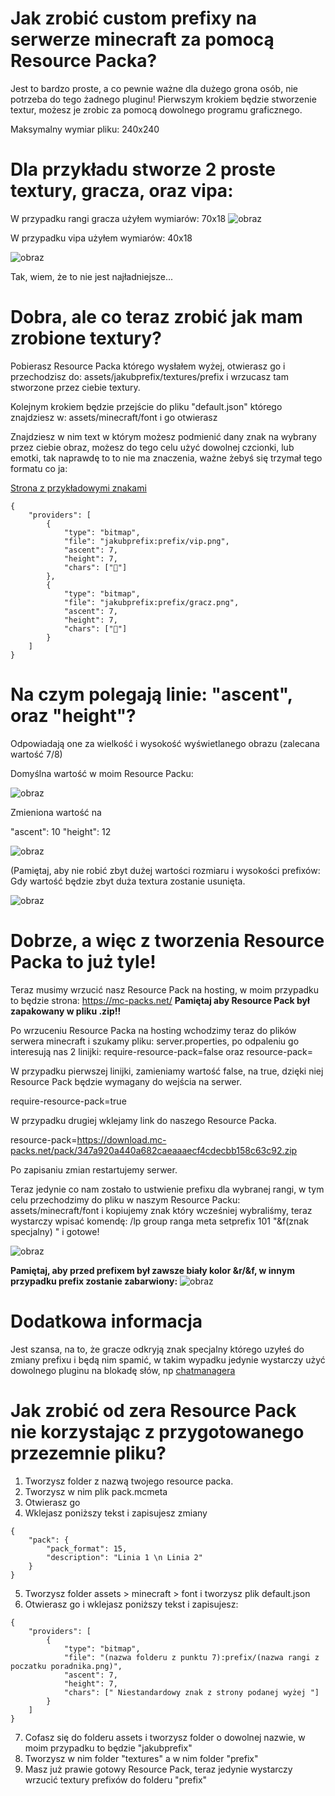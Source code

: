 # Jak zrobić custom prefixy na serwerze minecraft za pomocą Resource Packa?

Jest to bardzo proste, a co pewnie ważne dla dużego grona osób, nie potrzeba do tego żadnego pluginu!
Pierwszym krokiem będzie stworzenie textur, możesz je zrobic za pomocą dowolnego programu graficznego.

Maksymalny wymiar pliku: 240x240 

# Dla przykładu stworze 2 proste textury, gracza, oraz vipa:

W przypadku rangi gracza użyłem wymiarów:
70x18 ![obraz](https://github.com/JakubMarkiewicz06/CustomPrefix-Minecraft/assets/95700388/1fbb9718-714c-49bc-9c3f-8ff79b628205)

W przypadku vipa użyłem wymiarów:
40x18

![obraz](https://github.com/JakubMarkiewicz06/CustomPrefix-Minecraft/assets/95700388/8e267367-bf99-4edf-b69b-a32b913588ce)


Tak, wiem, że to nie jest najładniejsze...

# Dobra, ale co teraz zrobić jak mam zrobione textury?
Pobierasz Resource Packa którego wysłałem wyżej, otwierasz go i przechodzisz do: assets/jakubprefix/textures/prefix i wrzucasz tam stworzone przez ciebie textury.

Kolejnym krokiem będzie przejście do pliku "default.json" którego znajdziesz w: assets/minecraft/font i go otwierasz

Znajdziesz w nim text w którym możesz podmienić dany znak na wybrany przez ciebie obraz, możesz do tego celu użyć dowolnej czcionki, lub emotki, tak naprawdę to to nie ma znaczenia, ważne żebyś się trzymał tego formatu co ja:

[Strona z przykładowymi znakami](https://jrgraphix.net/r/Unicode/E000-F8FF)
```
{
    "providers": [
        {
            "type": "bitmap",
            "file": "jakubprefix:prefix/vip.png",
            "ascent": 7,
            "height": 7,
            "chars": [""]
        },
        {
            "type": "bitmap",
            "file": "jakubprefix:prefix/gracz.png",
            "ascent": 7,
            "height": 7,
            "chars": [""]
        }
    ]
}

```
# Na czym polegają linie: "ascent", oraz "height"?


Odpowiadają one za wielkość i wysokość wyświetlanego obrazu (zalecana wartość 7/8)

Domyślna wartość w moim Resource Packu:

![obraz](https://github.com/JakubMarkiewicz06/CustomPrefix-Minecraft/assets/95700388/c5b7cf9b-d69a-431d-a96d-a1ea93b8f6dc)

Zmieniona wartość na 

"ascent": 10
"height": 12

![obraz](https://github.com/JakubMarkiewicz06/CustomPrefix-Minecraft/assets/95700388/c8167cdf-6c63-4089-9fab-c6cbacc59e2f)

(Pamiętaj, aby nie robić zbyt dużej wartości rozmiaru i wysokości prefixów: Gdy wartość będzie zbyt duża textura zostanie usunięta.

![obraz](https://github.com/JakubMarkiewicz06/CustomPrefix-Minecraft/assets/95700388/d92c7ae7-23c8-4dc7-b5ca-35c7cf94e2b4)


# Dobrze, a więc z tworzenia Resource Packa to już tyle!

Teraz musimy wrzucić nasz Resource Pack na hosting, w moim przypadku to będzie strona: https://mc-packs.net/ 
**Pamiętaj aby Resource Pack był zapakowany w pliku .zip!!**

Po wrzuceniu Resource Packa na hosting wchodzimy teraz do plików serwera minecraft i szukamy pliku: server.properties, po odpaleniu go interesują nas 2 linijki:
require-resource-pack=false
oraz
resource-pack=

W przypadku pierwszej linijki, zamieniamy wartość false, na true, dzięki niej Resource Pack będzie wymagany do wejścia na serwer.

require-resource-pack=true

W przypadku drugiej wklejamy link do naszego Resource Packa.

resource-pack=https://download.mc-packs.net/pack/347a920a440a682caeaaaecf4cdecbb158c63c92.zip

Po zapisaniu zmian restartujemy serwer.

Teraz jedynie co nam zostało to ustwienie prefixu dla wybranej rangi, w tym celu przechodzimy do pliku w naszym Resource Packu: assets/minecraft/font i kopiujemy znak który wcześniej wybraliśmy, teraz wystarczy wpisać komendę:
/lp group ranga meta setprefix 101 "&f(znak specjalny) " i gotowe!

![obraz](https://github.com/JakubMarkiewicz06/CustomPrefix-Minecraft/assets/95700388/1291f328-7de8-4757-a6c7-b4ae898eb7b9)

**Pamiętaj, aby przed prefixem był zawsze biały kolor &r/&f, w innym przypadku prefix zostanie zabarwiony:**
![obraz](https://github.com/JakubMarkiewicz06/CustomPrefix-Minecraft/assets/95700388/811b8223-762e-49eb-9ca0-f4983e28397c)


# Dodatkowa informacja
Jest szansa, na to, że gracze odkryją znak specjalny którego uzyłeś do zmiany prefixu i będą nim spamić, w takim wypadku jedynie wystarczy użyć dowolnego pluginu na blokadę słów, np [chatmanagera](https://www.spigotmc.org/resources/chat-manager-1-8-1-20-30-features-and-40-commands.52245/ )




# Jak zrobić od zera Resource Pack nie korzystając z przygotowanego przezemnie pliku?

1. Tworzysz folder z nazwą twojego resource packa.
2. Tworzysz w nim plik pack.mcmeta
3. Otwierasz go
4. Wklejasz poniższy tekst i zapisujesz zmiany
```
{
    "pack": {
        "pack_format": 15,
        "description": "Linia 1 \n Linia 2"
    }
}
```
5. Tworzysz folder assets > minecraft > font i tworzysz plik default.json
6. Otwierasz go i wklejasz poniższy tekst i zapisujesz:
```
{
    "providers": [
        {
            "type": "bitmap",
            "file": "(nazwa folderu z punktu 7):prefix/(nazwa rangi z poczatku poradnika.png)",
            "ascent": 7,
            "height": 7,
            "chars": [" Niestandardowy znak z strony podanej wyżej "]
        }        
    ]
}
```
7. Cofasz się do folderu assets i tworzysz folder o dowolnej nazwie, w moim przypadku to będzie "jakubprefix"
8. Tworzysz w nim folder "textures" a w nim folder "prefix"
9. Masz już prawie gotowy Resource Pack, teraz jedynie wystarczy wrzucić textury prefixów do folderu "prefix"

 




